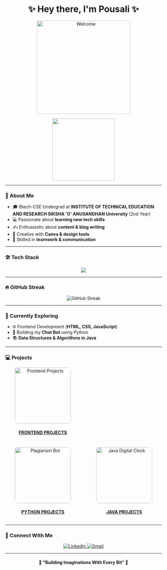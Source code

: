<h1 align="center">✨ Hey there, I'm Pousali ✨</h1>
<p align="center">
  <img src="https://media.giphy.com/media/paTz7UZbPfTZFRYnnB/giphy.gif" alt="Welcome" width="300"/>
</p>
<p align="center">
  <img src="https://i.pinimg.com/originals/6f/ed/3e/6fed3efb2f36e8e1c3c2a4f8c046ebd0.gif" width="200px">
</p>

---

### 🌸 About Me
- 🎓 Btech-CSE Undergrad at **INSTITUTE OF TECHNICAL EDUCATION AND RESEARCH SIKSHA 'O' ANUSANDHAN University** (2nd Year) 
- 💻 Passionate about **learning new tech skills**  
- ✍️ Enthusiastic about **content & blog writing**  
- 🎨 Creative with **Canva & design tools**  
- 🤝 Skilled in **teamwork & communication**

---

### 🛠️ Tech Stack
<p align="center">
  <img src="https://skillicons.dev/icons?i=html,css,js,python,java,tailwind,github,vscode,eclipse,netlify" />
</p>

---

### 🔥 GitHub Streak
<p align="center">
  <img src="https://github-readme-streak-stats.herokuapp.com/?user=pandacoder251&theme=tokyonight&hide_border=true" alt="GitHub Streak"/>
</p>

---

### 🌿 Currently Exploring
- 🌐 Frontend Development (**HTML, CSS, JavaScript**)  
- 🤖 Building my **Chat Bot** using Python
- 📚 **Data Structures & Algorithms in Java**  

---

### 💻 Projects

<div align="center" style="display: grid; grid-template-columns: repeat(auto-fit, minmax(220px, 1fr)); gap: 20px; max-width: 900px; margin: auto;">

  <div align="center">
    <img src="https://media3.giphy.com/media/2ikwIgNrmPZICNmRyX/giphy.gif" alt="Frontend Projects" width="180" style="border-radius: 8px;">
    <br>
     <h4><a href="https://github.com/pandacoder251/frontend/tree/main" target="_blank">FRONTEND PROJECTS</h4>
  </div>

  <div align="center">
    <img src="https://media4.giphy.com/avatars/acetech/RK67baKq9A79.gif" alt="Plagiarism Bot" width="180" style="border-radius: 8px;"><br>
    <h4><a href="https://github.com/pandacoder251/Plagarismbot" target="_blank">PYTHON PROJECTS</a></h4>
  </div>

  <div align="center">
    <img src="https://media.tenor.com/eD4euYmWCx8AAAAi/alarm-cute.gif" alt="Java Digital Clock" width="180" style="border-radius: 8px;">
    <br>
    <h4><a href="https://github.com/pandacoder251/DigitalClock-with-alarm-setting-function" target="_blank">JAVA PROJECTS</a></h4>
  </div>

</div>

---

### 🌸 Connect With Me
<p align="center">
  <a href="https://www.linkedin.com/in/pousali-dolai-b8971a344/" target="_blank">
    <img src="https://img.shields.io/badge/linkedin-0A66C2?style=for-the-badge&logo=linkedin&logoColor=white" alt="LinkedIn">
  </a>
  <a href="mailto:pousalidolai59@gmail.com">
    <img src="https://img.shields.io/badge/gmail-D14836?style=for-the-badge&logo=gmail&logoColor=white" alt="Gmail">
  </a>
</p>

---

<h4 align="center">🌷 "Building Imaginations With Every Bit" 🌷</h4>
